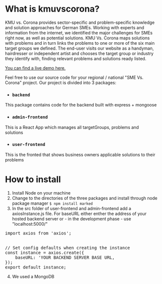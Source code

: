 # What is kmuvscorona?

KMU vs. Corona provides sector-specific and problem-specific knowledge and solution approaches for German SMEs. Working with experts and information from the internet, we identified the major challenges for SMEs right now, as well as potential solutions. KMU Vs. Corona maps solutions with problems and in turn links the problems to one or more of the six main target groups we defined. The end-user visits our website as a handyman, hairdresser or independent artist and chooses the target group or industry they identify with, finding relevant problems and solutions ready listed.
 
[You can find a live demo here.](https://www.kmuvscorona.de/)

Feel free to use our source code for your regional / national "SME Vs. Corona" project. Our project is divided into 3 packages:

* ### `backend`

This package contains code for the backend built with express + mongoose

* ### `admin-frontend`

This is a React App which manages all targetGroups, problems and solutions

* ### `user-frontend`

This is the fronted that shows business owners applicable solutions to their problems

# How to install

1. Install Node on your machine
2. Change to the directories of the three packages and install through node package manager
`$ npm install marked`
3. In the src folder of user-frontend and admin-frontend add a axiosInstance.js file. For baseURL either enther the address of your hosted backend server or - in the development phase - use "localhost:5000/"
<pre>
import axios from 'axios';


// Set config defaults when creating the instance
const instance = axios.create({
    baseURL: 'YOUR BACKEND SERVER BASE URL,
});
export default instance;
</pre>
4. We used a MongoDB 
